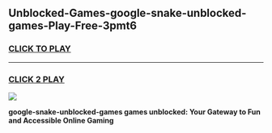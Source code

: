 
## Unblocked-Games-google-snake-unblocked-games-Play-Free-3pmt6
<h3>
<a href="https://premium76.site?title=google-snake-unblocked-games&ref=22A">CLICK TO PLAY</a></h3>
<hr>

<h3>
<a href="https://premium76.site?title=google-snake-unblocked-games&ref=22A">CLICK 2 PLAY</a>
  
</h3>

<a href="https://premium76.site?title=google-snake-unblocked-games&ref=22A"><img src="https://clearcache.store/games.png"></a>


**google-snake-unblocked-games games unblocked: Your Gateway to Fun and Accessible Online Gaming**
